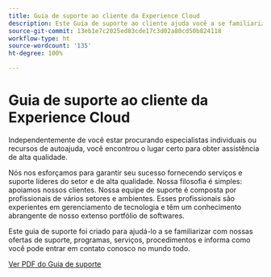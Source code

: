 ```yaml
---
title: Guia de suporte ao cliente da Experience Cloud
description: Este Guia de suporte ao cliente ajuda você a se familiarizar com nossas ofertas de suporte, programas, serviços e procedimentos da Experience Cloud e informa como você pode entrar em contato conosco no mundo todo.
source-git-commit: 13eb1e7c2025ed83cde17c3d02a80cd50b824118
workflow-type: ht
source-wordcount: '135'
ht-degree: 100%

---
```


# Guia de suporte ao cliente da Experience Cloud

Independentemente de você estar procurando especialistas individuais ou recursos de autoajuda, você encontrou o lugar certo para obter assistência de alta qualidade.

Nós nos esforçamos para garantir seu sucesso fornecendo serviços e suporte líderes do setor e de alta qualidade. Nossa filosofia é simples: apoiamos nossos clientes. Nossa equipe de suporte é composta por profissionais de vários setores e ambientes. Esses profissionais são experientes em gerenciamento de tecnologia e têm um conhecimento abrangente de nosso extenso portfólio de softwares.

Este guia de suporte foi criado para ajudá-lo a se familiarizar com nossas ofertas de suporte, programas, serviços, procedimentos e informa como você pode entrar em contato conosco no mundo todo.

[Ver PDF do Guia de suporte](assets/ExperienceCloudCustomerSupportGuide.pdf)
